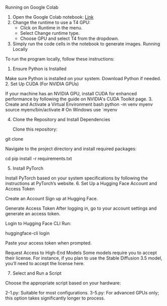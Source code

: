 Running on Google Colab

 
1. Open the Google Colab notebook: [Link](https://colab.research.google.com/drive/123ZtMp35m_5ITFdkdJ1aDeakxZHwbf_2?usp=sharing)
2. Change the runtime to use a T4 GPU:
   - Click on Runtime in the menu.
   - Select Change runtime type.
   - Choose GPU and select T4 from the dropdown.
3. Simply run the code cells in the notebook to generate images.
Running Locally

To run the program locally, follow these instructions:
1. Ensure Python is Installed

Make sure Python is installed on your system. Download Python if needed.
2. Set Up CUDA (For NVIDIA GPUs)

If your machine has an NVIDIA GPU, install CUDA for enhanced performance by following the guide on NVIDIA's CUDA Toolkit page.
3. Create and Activate a Virtual Environment
bash
   python -m venv myenv
   source myenv/bin/activate  # On Windows use `myenv

4. Clone the Repository and Install Dependencies

    Clone this repository:

git clone <repository-url>

Navigate to the project directory and install required packages:

cd <repository-directory>
pip install -r requirements.txt


5. Install PyTorch

Install PyTorch based on your system specifications by following the instructions at PyTorch’s website.
6. Set Up a Hugging Face Account and Access Token

Create an Account
Sign up at Hugging Face.

Generate Access Token
After logging in, go to your account settings and generate an access token.

Login to Hugging Face CLI
Run:

huggingface-cli login


Paste your access token when prompted.

Request Access to High-End Models
Some models require you to accept their license. For instance, if you plan to use the Stable Diffusion 3.5 model, you’ll need to accept the license here.

7. Select and Run a Script

Choose the appropriate script based on your hardware:

2-1.py: Suitable for most configurations.
3-5.py: For advanced GPUs only; this option takes significantly longer to process.

